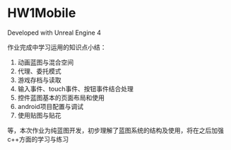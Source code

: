 # HW1Mobile

Developed with Unreal Engine 4

作业完成中学习运用的知识点小结：

1. 动画蓝图与混合空间
2. 代理、委托模式
3. 游戏存档与读取
4. 输入事件、touch事件、按钮事件结合处理
5. 控件蓝图基本的页面布局和使用
6. android项目配置与调试
7. 使用贴图与贴花

等，本次作业为纯蓝图开发，初步理解了蓝图系统的结构及使用，将在之后加强c++方面的学习与练习

